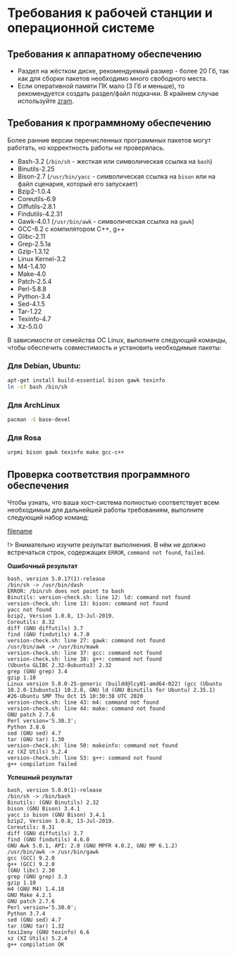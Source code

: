 # Требования к рабочей станции и операционной системе

## Требования к аппаратному обеспечению

- Раздел на жёстком диске, рекомендуемый размер - более 20 Гб, так как для сборки пакетов необходимо много свободного места.
- Если оперативной памяти ПК мало (3 Гб и меньше), то рекомендуется создать раздел/файл подкачки. В крайнем случае используйте [zram](additional/zram).


## Требования к программному обеспечению

Более ранние версии перечисленных программных пакетов могут работать, но корректность работы не проверялась.

- Bash-3.2 (`/bin/sh` - жесткая или символическая ссылка на ``bash``)
- Binutils-2.25
- Bison-2.7 (`/usr/bin/yacc` - символическая ссылка на `bison` или на файл сценария, который его запускает)
- Bzip2-1.0.4
- Coreutils-6.9
- Diffutils-2.8.1
- Findutils-4.2.31
- Gawk-4.0.1 (``/usr/bin/awk`` - символическая ссылка на `gawk`)
- GCC-6.2 с компилятором C++, g++
- Glibc-2.11
- Grep-2.5.1a
- Gzip-1.3.12
- Linux Kernel-3.2
- M4-1.4.10
- Make-4.0
- Patch-2.5.4
- Perl-5.8.8
- Python-3.4
- Sed-4.1.5
- Tar-1.22
- Texinfo-4.7
- Xz-5.0.0

В зависимости от семейства ОС Linux, выполните следующий команды, чтобы обеспечить совместимость и установить необходимые пакеты:

### Для Debian, Ubuntu:

```bash
apt-get install build-essential bison gawk texinfo
ln -sf bash /bin/sh
```

### Для ArchLinux

```bash
pacman -S base-devel
```

### Для Rosa

```bash
urpmi bison gawk texinfo make gcc-c++
```


## Проверка соответствия программного обеспечения

Чтобы узнать, что ваша хост-система полностью соответствует всем необходимым для дальнейшей работы требованиям, выполните следующий набор команд:

[filename](../scripts/version-check.md ':include')

!> Внимательно изучите результат выполнения. В нём не должно встречаться строк, содержащих `ERROR`, `command not found`, `failed`.

**Ошибочный результат**

```
bash, version 5.0.17(1)-release
/bin/sh -> /usr/bin/dash
ERROR: /bin/sh does not point to bash
Binutils: version-check.sh: line 12: ld: command not found
version-check.sh: line 13: bison: command not found
yacc not found
bzip2, Version 1.0.8, 13-Jul-2019.
Coreutils: 8.32
diff (GNU diffutils) 3.7
find (GNU findutils) 4.7.0
version-check.sh: line 27: gawk: command not found
/usr/bin/awk -> /usr/bin/mawk
version-check.sh: line 37: gcc: command not found
version-check.sh: line 38: g++: command not found
(Ubuntu GLIBC 2.32-0ubuntu3) 2.32
grep (GNU grep) 3.4
gzip 1.10
Linux version 5.8.0-25-generic (buildd@lcy01-amd64-022) (gcc (Ubuntu 10.2.0-13ubuntu1) 10.2.0, GNU ld (GNU Binutils for Ubuntu) 2.35.1) #26-Ubuntu SMP Thu Oct 15 10:30:38 UTC 2020
version-check.sh: line 43: m4: command not found
version-check.sh: line 44: make: command not found
GNU patch 2.7.6
Perl version='5.30.3';
Python 3.8.6
sed (GNU sed) 4.7
tar (GNU tar) 1.30
version-check.sh: line 50: makeinfo: command not found
xz (XZ Utils) 5.2.4
version-check.sh: line 53: g++: command not found
g++ compilation failed
```

**Успешный результат**

```
bash, version 5.0.0(1)-release
/bin/sh -> /bin/bash
Binutils: (GNU Binutils) 2.32
bison (GNU Bison) 3.4.1
yacc is bison (GNU Bison) 3.4.1
bzip2, Version 1.0.8, 13-Jul-2019.
Coreutils: 8.31
diff (GNU diffutils) 3.7
find (GNU findutils) 4.6.0
GNU Awk 5.0.1, API: 2.0 (GNU MPFR 4.0.2, GNU MP 6.1.2)
/usr/bin/awk -> /usr/bin/gawk
gcc (GCC) 9.2.0
g++ (GCC) 9.2.0
(GNU libc) 2.30
grep (GNU grep) 3.3
gzip 1.10
m4 (GNU M4) 1.4.18
GNU Make 4.2.1
GNU patch 2.7.6
Perl version='5.30.0';
Python 3.7.4
sed (GNU sed) 4.7
tar (GNU tar) 1.32
texi2any (GNU texinfo) 6.6
xz (XZ Utils) 5.2.4
g++ compilation OK
```

<script>
	new Vue({ el: '#main' })
</script>
